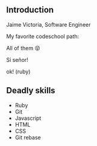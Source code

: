 ## Introduction

Jaime Victoria, Software Engineer

My favorite codeschool path:

All of them :stuck_out_tongue_closed_eyes:

Si señor!

ok! (ruby)

## Deadly skills

* Ruby
* Git
* Javascript
* HTML
* CSS
* Git rebase

